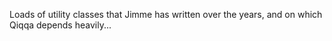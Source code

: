 ﻿Loads of utility classes that Jimme has written over the years, and on which Qiqqa depends heavily...